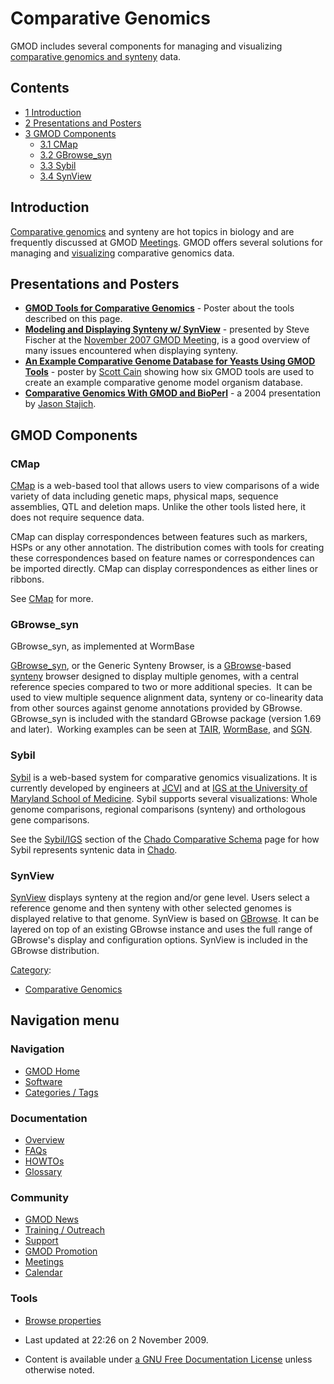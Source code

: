 



<span id="top"></span>




# <span dir="auto">Comparative Genomics</span>









GMOD includes several components for managing and visualizing
[comparative genomics and
synteny](Category%253AComparative_Genomics "Category%253AComparative Genomics")
data.


## Contents



- [<span class="tocnumber">1</span>
  <span class="toctext">Introduction</span>](#Introduction)
- [<span class="tocnumber">2</span> <span class="toctext">Presentations
  and Posters</span>](#Presentations_and_Posters)
- [<span class="tocnumber">3</span> <span class="toctext">GMOD
  Components</span>](#GMOD_Components)
  - [<span class="tocnumber">3.1</span>
    <span class="toctext">CMap</span>](#CMap)
  - [<span class="tocnumber">3.2</span>
    <span class="toctext">GBrowse_syn</span>](#GBrowse_syn)
  - [<span class="tocnumber">3.3</span>
    <span class="toctext">Sybil</span>](#Sybil)
  - [<span class="tocnumber">3.4</span>
    <span class="toctext">SynView</span>](#SynView)



## <span id="Introduction" class="mw-headline">Introduction</span>

[Comparative
genomics](Category%253AComparative_Genomics "Category%253AComparative Genomics")
and synteny are hot topics in biology and are frequently discussed at
GMOD [Meetings](Meetings "Meetings"). GMOD offers several solutions for
managing and [visualizing](Visualization "Visualization") comparative
genomics data.

## <span id="Presentations_and_Posters" class="mw-headline">Presentations and Posters</span>

- **<a
  href="https://raw.githubusercontent.com/GMOD/gmod.github.io/main/mediawiki/images/c/cf/GMODToolsForComparativeGenomicsIGERTPoster.pdf"
  class="internal"
  title="GMODToolsForComparativeGenomicsIGERTPoster.pdf">GMOD Tools for
  Comparative Genomics</a>** - Poster about the tools described on this
  page.
- **<a href="https://raw.githubusercontent.com/GMOD/gmod.github.io/main/mediawiki/images/1/19/SyntenyModeling.pdf" class="internal"
  title="SyntenyModeling.pdf">Modeling and Displaying Synteny w/
  SynView</a>** - presented by Steve Fischer at the [November 2007 GMOD
  Meeting](November_2007_GMOD_Meeting "November 2007 GMOD Meeting"), is
  a good overview of many issues encountered when displaying synteny.
- **<a href="https://raw.githubusercontent.com/GMOD/gmod.github.io/main/mediawiki/images/d/d1/BoG2006.pdf" class="internal"
  title="BoG2006.pdf">An Example Comparative Genome Database for Yeasts
  Using GMOD Tools</a>** - poster by [Scott
  Cain](User%253AScott "User%253AScott") showing how six GMOD tools are used to
  create an example comparative genome model organism database.
- **<a href="https://raw.githubusercontent.com/GMOD/gmod.github.io/main/mediawiki/images/6/61/04-Stajich_NESCENT_GMOD.pdf"
  class="internal" title="04-Stajich NESCENT GMOD.pdf">Comparative
  Genomics With GMOD and BioPerl</a>** - a 2004 presentation by [Jason
  Stajich](User%253AStajich "User%253AStajich").

## <span id="GMOD_Components" class="mw-headline">GMOD Components</span>

### <span id="CMap" class="mw-headline">CMap</span>

[CMap](CMap.1 "CMap") is a web-based tool that allows users to view
comparisons of a wide variety of data including genetic maps, physical
maps, sequence assemblies, QTL and deletion maps. Unlike the other tools
listed here, it does not require sequence data.

CMap can display correspondences between features such as markers, HSPs
or any other annotation. The distribution comes with tools for creating
these correspondences based on feature names or correspondences can be
imported directly. CMap can display correspondences as either lines or
ribbons.

See [CMap](CMap.1 "CMap") for more.

### <span id="GBrowse_syn" class="mw-headline">GBrowse_syn</span>






GBrowse_syn, as implemented at WormBase




[GBrowse_syn](GBrowse_syn.1 "GBrowse syn"), or the Generic Synteny
Browser, is a [GBrowse](GBrowse.1 "GBrowse")-based
<a href="Synteny" class="mw-redirect" title="Synteny">synteny</a>
browser designed to display multiple genomes, with a central reference
species compared to two or more additional species.  It can be used to
view multiple sequence alignment data, synteny or co-linearity data from
other sources against genome annotations provided by GBrowse.
GBrowse_syn is included with the standard GBrowse package (version 1.69
and later).  Working examples can be seen at <a
href="http://www.arabidopsis.org/cgi-bin/gbrowse_syn/arabidopsis/?name=Chr1%253A8367000..8370501"
class="external text" rel="nofollow">TAIR</a>, <span class="pops"><a
href="http://dev.wormbase.org/db/seq/gbrowse_syn/compara?search_src=Cele;name=X:1050001..1150000"
class="external text" rel="nofollow">WormBase</a></span>, and
<a href="http://solgenomics.net/gbrowse2/bin/gbrowse_syn/sol3/"
class="external text" rel="nofollow">SGN</a>.

### <span id="Sybil" class="mw-headline">Sybil</span>

[Sybil](Sybil "Sybil") is a web-based system for comparative genomics
visualizations. It is currently developed by engineers at
<a href="http://jcvi.org" class="external text" rel="nofollow">JCVI</a>
and at <a href="http://medschool.umaryland.edu" class="external text"
rel="nofollow">IGS at the University of Maryland School of Medicine</a>.
Sybil supports several visualizations: Whole genome comparisons,
regional comparisons (synteny) and orthologous gene comparisons.

See the
[Sybil/IGS](Chado_Comparative_Schema#Sybil.2FIGS "Chado Comparative Schema")
section of the [Chado Comparative
Schema](Chado_Comparative_Schema "Chado Comparative Schema") page for
how Sybil represents syntenic data in
<a href="Chado" class="mw-redirect" title="Chado">Chado</a>.

### <span id="SynView" class="mw-headline">SynView</span>

[SynView](SynView "SynView") displays synteny at the region and/or gene
level. Users select a reference genome and then synteny with other
selected genomes is displayed relative to that genome. SynView is based
on [GBrowse](GBrowse.1 "GBrowse"). It can be layered on top of an
existing GBrowse instance and uses the full range of GBrowse's display
and configuration options. SynView is included in the GBrowse
distribution.




[Category](Special%253ACategories "Special%253ACategories"):

- [Comparative
  Genomics](Category%253AComparative_Genomics "Category%253AComparative Genomics")






## Navigation menu









### Navigation



- <span id="n-GMOD-Home">[GMOD Home](Main_Page)</span>
- <span id="n-Software">[Software](GMOD_Components)</span>
- <span id="n-Categories-.2F-Tags">[Categories /
  Tags](Categories)</span>




### Documentation



- <span id="n-Overview">[Overview](Overview)</span>
- <span id="n-FAQs">[FAQs](Category%253AFAQ)</span>
- <span id="n-HOWTOs">[HOWTOs](Category%253AHOWTO)</span>
- <span id="n-Glossary">[Glossary](Glossary)</span>




### Community



- <span id="n-GMOD-News">[GMOD News](GMOD_News)</span>
- <span id="n-Training-.2F-Outreach">[Training /
  Outreach](Training_and_Outreach)</span>
- <span id="n-Support">[Support](Support)</span>
- <span id="n-GMOD-Promotion">[GMOD Promotion](GMOD_Promotion)</span>
- <span id="n-Meetings">[Meetings](Meetings)</span>
- <span id="n-Calendar">[Calendar](Calendar)</span>




### Tools

- <span id="t-smwbrowselink"><a href="Special%253ABrowse/Comparative_Genomics" rel="smw-browse">Browse
  properties</a></span>



- <span id="footer-info-lastmod">Last updated at 22:26 on 2 November
  2009.</span>
<!-- - <span id="footer-info-viewcount">82,473 page views.</span> -->
- <span id="footer-info-copyright">Content is available under
  <a href="http://www.gnu.org/licenses/fdl-1.3.html" class="external"
  rel="nofollow">a GNU Free Documentation License</a> unless otherwise
  noted.</span>

<!-- -->



<!-- -->




